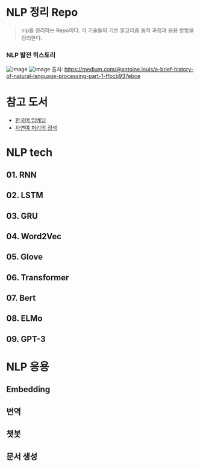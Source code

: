 # NLP 정리 Repo
> nlp를 정리하는 Repo이다. 각 기술들의 기본 알고리즘 동작 과정과 응용 방법을 정리한다.
### NLP 발전 히스토리
![image](https://user-images.githubusercontent.com/75521926/174091261-a33c2616-668a-4799-b9df-6462bbc257a4.png)
![image](https://user-images.githubusercontent.com/75521926/174091294-992e832b-0a5c-4c5e-abbb-638b80dbe3c1.png)
  출처: https://medium.com/@antoine.louis/a-brief-history-of-natural-language-processing-part-1-ffbcb937ebce
# 참고 도서
- [한국어 임베딩](http://www.yes24.com/Product/Goods/78569687)
- [자연여 처리의 정석](http://www.yes24.com/Product/Goods/109321603)
# NLP tech
## 01. RNN
## 02. LSTM
## 03. GRU
## 04. Word2Vec
## 05. Glove
## 06. Transformer
## 07. Bert
## 08. ELMo
## 09. GPT-3

# NLP 응용
## Embedding
## 번역
## 챗봇
## 문서 생성
